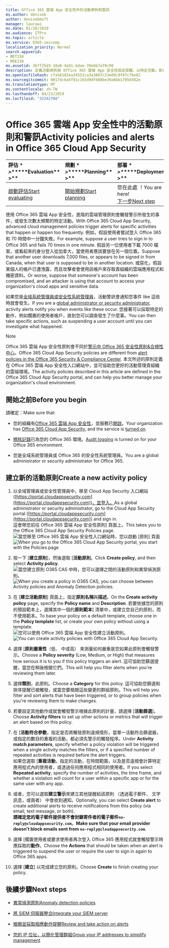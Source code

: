 ```yaml
---
title: Office 365 雲端 App 安全性中的活動原則和警訊
ms.author: deniseb
author: denisebmsft
manager: laurawi
ms.date: 01/28/2019
ms.audience: ITPro
ms.topic: article
ms.service: O365-seccomp
localization_priority: Normal
search.appverid:
- MET150
- MOE150
ms.assetid: 367f25d3-10a0-4a91-bdae-70ebb7a79c98
description: 定義活動原則與 Office 365 雲端 App 安全性設定提醒，以特定活動，即會發生，或發生次數太頻繁時觸發。 透過設定以觸發提醒的原則，您可以通知，並監視特定活動。
ms.openlocfilehash: cfa58182ea35551ca3a3807c23e09c9f87c7be82
ms.sourcegitcommit: 0017dc6a5f81c165d9dfd88be39a6bb17856582e
ms.translationtype: MT
ms.contentlocale: zh-TW
ms.lasthandoff: 04/23/2019
ms.locfileid: "32242708"
---
```

# <a name="activity-policies-and-alerts-in-office-365-cloud-app-security"></a><span data-ttu-id="4e55a-104">Office 365 雲端 App 安全性中的活動原則和警訊</span><span class="sxs-lookup"><span data-stu-id="4e55a-104">Activity policies and alerts in Office 365 Cloud App Security</span></span>

|<span data-ttu-id="4e55a-105">評估 \* *\>*\*</span><span class="sxs-lookup"><span data-stu-id="4e55a-105">\*\*\*\*Evaluation\*\* \>\*\*</span></span>|<span data-ttu-id="4e55a-106">規劃 \* *\>*\*</span><span class="sxs-lookup"><span data-stu-id="4e55a-106">\*\*\*\*Planning\*\* \>\*\*</span></span>|<span data-ttu-id="4e55a-107">部署 \* *\>*\*</span><span class="sxs-lookup"><span data-stu-id="4e55a-107">\*\*\*\*Deployment\*\* \>\*\*</span></span>|<span data-ttu-id="4e55a-108">使用率 \* \* \*</span><span class="sxs-lookup"><span data-stu-id="4e55a-108">\*\*\*\*Utilization\*\*\*\*</span></span>|
|:-----|:-----|:-----|:-----|
|[<span data-ttu-id="4e55a-109">啟動評估</span><span class="sxs-lookup"><span data-stu-id="4e55a-109">Start evaluating</span></span>](office-365-cas-overview.md) <br/> |[<span data-ttu-id="4e55a-110">開始規劃</span><span class="sxs-lookup"><span data-stu-id="4e55a-110">Start planning</span></span>](get-ready-for-office-365-cas.md) <br/> |<span data-ttu-id="4e55a-111">您在此處 ！</span><span class="sxs-lookup"><span data-stu-id="4e55a-111">You are here!</span></span>  <br/> [<span data-ttu-id="4e55a-112">下一步</span><span class="sxs-lookup"><span data-stu-id="4e55a-112">Next step</span></span>](anomaly-detection-policies-in-ocas.md) <br/> |[<span data-ttu-id="4e55a-113">開始使用</span><span class="sxs-lookup"><span data-stu-id="4e55a-113">Start utilizing</span></span>](utilization-activities-for-ocas.md) <br/> |
   
<span data-ttu-id="4e55a-114">使用 Office 365 雲端 App 安全性，進階的雲端管理原則會觸發警示所發生的事件，或發生次數太頻繁的特定活動。</span><span class="sxs-lookup"><span data-stu-id="4e55a-114">With Office 365 Cloud App Security, advanced cloud management policies trigger alerts for specific activities that happen or happen too frequently.</span></span> <span data-ttu-id="4e55a-115">例如，假設使用者嘗試登入 Office 365 和 70 時間中一分鐘失敗。</span><span class="sxs-lookup"><span data-stu-id="4e55a-115">For example, suppose a user tries to sign in to Office 365 and fails 70 times in one minute.</span></span> <span data-ttu-id="4e55a-116">假設另一位使用者下載 7000 檔案，或看起來的身分登入從加拿大，當使用者應該要放在另一個位置。</span><span class="sxs-lookup"><span data-stu-id="4e55a-116">Suppose that another user downloads 7,000 files, or appears to be signed in from Canada, when that user is supposed to be in another location.</span></span> <span data-ttu-id="4e55a-117">或惡化，假設某個人的帳戶已遭洩露，而且攻擊者會使用該帳戶來存取貴組織的雲端應用程式和機密資料。</span><span class="sxs-lookup"><span data-stu-id="4e55a-117">Or worse, suppose that someone's account has been compromised, and an attacker is using that account to access your organization's cloud apps and sensitive data.</span></span>
  
<span data-ttu-id="4e55a-118">如果您是[全域系統管理員或安全性系統管理員](permissions-in-the-security-and-compliance-center.md)，活動警訊會通知您事件 like 這些時就會發生。</span><span class="sxs-lookup"><span data-stu-id="4e55a-118">If you are a [global administrator or security administrator](permissions-in-the-security-and-compliance-center.md), activity alerts notify you when events like these occur.</span></span> <span data-ttu-id="4e55a-119">您接著可以採取特定的動作，例如擱置的使用者帳戶，直到您可以調查發生了什麼事。</span><span class="sxs-lookup"><span data-stu-id="4e55a-119">You can then take specific actions, such as suspending a user account until you can investigate what happened.</span></span>
  
> [!NOTE]
> <span data-ttu-id="4e55a-120">Office 365 雲端 App 安全性原則會不同於[警示中 Office 365 安全性原則&amp;合規性中心](alert-policies.md)。</span><span class="sxs-lookup"><span data-stu-id="4e55a-120">Office 365 Cloud App Security policies are different from [alert policies in the Office 365 Security &amp; Compliance Center](alert-policies.md).</span></span> <span data-ttu-id="4e55a-121">本文所述的原則定義在 Office 365 雲端 App 安全性入口網站中，並可協助您更好的活動管理貴組織的雲端環境。</span><span class="sxs-lookup"><span data-stu-id="4e55a-121">The activity policies described in this article are defined in the Office 365 Cloud App Security portal, and can help you better manage your organization's cloud environment.</span></span> 
  
## <a name="before-you-begin"></a><span data-ttu-id="4e55a-122">開始之前</span><span class="sxs-lookup"><span data-stu-id="4e55a-122">Before you begin</span></span>

<span data-ttu-id="4e55a-123">請確定：</span><span class="sxs-lookup"><span data-stu-id="4e55a-123">Make sure that:</span></span>
  
- <span data-ttu-id="4e55a-124">您的組織有[Office 365 雲端 App 安全性](office-365-cas-overview.md)，並服務已[開啟](turn-on-office-365-cas.md)。</span><span class="sxs-lookup"><span data-stu-id="4e55a-124">Your organization has [Office 365 Cloud App Security](office-365-cas-overview.md), and the service is [turned on](turn-on-office-365-cas.md).</span></span>
    
- <span data-ttu-id="4e55a-125">[稽核記錄](turn-audit-log-search-on-or-off.md)已為您的 Office 365 環境。</span><span class="sxs-lookup"><span data-stu-id="4e55a-125">[Audit logging](turn-audit-log-search-on-or-off.md) is turned on for your Office 365 environment.</span></span> 
    
- <span data-ttu-id="4e55a-126">您是全域系統管理員或 Office 365 的安全性系統管理員。</span><span class="sxs-lookup"><span data-stu-id="4e55a-126">You are a global administrator or security administrator for Office 365.</span></span>
    
## <a name="create-a-new-activity-policy"></a><span data-ttu-id="4e55a-127">建立新的活動原則</span><span class="sxs-lookup"><span data-stu-id="4e55a-127">Create a new activity policy</span></span>

1. <span data-ttu-id="4e55a-128">以全域管理員或安全性管理員中，移至 Cloud App Security 入口網站 ([https://portal.cloudappsecurity.com](https://portal.cloudappsecurity.com))，並登入。</span><span class="sxs-lookup"><span data-stu-id="4e55a-128">As a global administrator or security administrator, go to the Cloud App Security portal ([https://portal.cloudappsecurity.com](https://portal.cloudappsecurity.com)) and sign in.</span></span> <br><span data-ttu-id="4e55a-129">這會帶您前往 Office 365 雲端 App 安全性原則] 頁面上。</span><span class="sxs-lookup"><span data-stu-id="4e55a-129">This takes you to the Office 365 Cloud App Security Policies page.</span></span><br><span data-ttu-id="4e55a-130">![當您移至 Office 365 雲端 App 安全性入口網站時，您以啟動 [原則] 頁面](media/5cb8833c-4e08-438c-bab3-91b5106f6f3f.png)</span><span class="sxs-lookup"><span data-stu-id="4e55a-130">![When you go to the Office 365 Cloud App Security portal, you start with the Policies page](media/5cb8833c-4e08-438c-bab3-91b5106f6f3f.png)</span></span>
  
2. <span data-ttu-id="4e55a-131">按一下 [**建立原則**]，然後選取 [**活動原則**。</span><span class="sxs-lookup"><span data-stu-id="4e55a-131">Click **Create policy**, and then select **Activity policy**.</span></span><br><span data-ttu-id="4e55a-132">![當您建立原則 O365 CAS 中時，您可以選擇之間的活動原則和異常偵測原則。](media/79f34535-ddf9-4a5b-a0a3-8766bf9c174c.png)</span><span class="sxs-lookup"><span data-stu-id="4e55a-132">![When you create a policy in O365 CAS, you can choose between Activity policies and Anomaly Detection policies.](media/79f34535-ddf9-4a5b-a0a3-8766bf9c174c.png)</span></span>
  
3. <span data-ttu-id="4e55a-133">在 [**建立活動原則**] 頁面上，指定**原則名稱**與**描述**。</span><span class="sxs-lookup"><span data-stu-id="4e55a-133">On the **Create activity policy** page, specify the **Policy name** and **Description**.</span></span> <span data-ttu-id="4e55a-134">若要依據您的原則的預設範本上，選擇其中一個的**原則範本**] 清單中，或建立您自己的原則，而不使用範本。</span><span class="sxs-lookup"><span data-stu-id="4e55a-134">To base your policy on a default template, choose one in the **Policy template** list, or create your own policy without using a template.</span></span><br><span data-ttu-id="4e55a-135">![您可以使用 Office 365 雲端 App 安全性建立活動原則。](media/4083a76f-7074-4d6a-8200-6d76d49259d7.png)</span><span class="sxs-lookup"><span data-stu-id="4e55a-135">![You can create activity policies with Office 365 Cloud App Security.](media/4083a76f-7074-4d6a-8200-6d76d49259d7.png)</span></span>
  
4. <span data-ttu-id="4e55a-136">選擇 [**原則嚴重性**（低、 中或高） 來測量如何嚴重是您如果此原則會觸發警示。</span><span class="sxs-lookup"><span data-stu-id="4e55a-136">Choose a **Policy severity** (Low, Medium, or High) that measures how serious it is to you if this policy triggers an alert.</span></span> <span data-ttu-id="4e55a-137">這可協助您篩選提醒，當您在稍後檢閱它們。</span><span class="sxs-lookup"><span data-stu-id="4e55a-137">This will help you filter alerts when you're reviewing them later.</span></span> 
    
5. <span data-ttu-id="4e55a-138">選擇**類別**，此原則。</span><span class="sxs-lookup"><span data-stu-id="4e55a-138">Choose a **Category** for this policy.</span></span> <span data-ttu-id="4e55a-139">這可協助您篩選和排序提醒已被觸發，或當您要檢閱這些變更的群組原則。</span><span class="sxs-lookup"><span data-stu-id="4e55a-139">This will help you filter and sort alerts that have been triggered, or to group policies when you're reviewing them to make changes.</span></span> 
    
6. <span data-ttu-id="4e55a-140">若要設定其他動作或就會觸發警示根據此原則的計量，請選擇 [**活動篩選**]。</span><span class="sxs-lookup"><span data-stu-id="4e55a-140">Choose **Activity filters** to set up other actions or metrics that will trigger an alert based on this policy.</span></span> 
    
7. <span data-ttu-id="4e55a-141">在 [**活動符合參數**，指定是否將觸發原則違規情形，當單一活動符合篩選器，或指定的數目的重複的活動，都必須先警示的觸發程序。</span><span class="sxs-lookup"><span data-stu-id="4e55a-141">Under **Activity match parameters**, specify whether a policy violation will be triggered when a single activity matches the filters, or if a specified number of repeated activities is required before the alert triggers.</span></span><br><span data-ttu-id="4e55a-142">如果您選取 [**重複活動**，指定的活動，在時間範圍，以及是否違規會計算特定應用程式內的使用者，或透過任何應用程式相同的使用者。</span><span class="sxs-lookup"><span data-stu-id="4e55a-142">If you select **Repeated activity**, specify the number of activities, the time frame, and whether a violation will count for a user within a specific app or for the same user with any app.</span></span>
    
8. <span data-ttu-id="4e55a-143">或者，您可以選取**建立警示**來建立其他提醒給該原則 （透過電子郵件、 文字訊息，或兩者） 中會收到通知。</span><span class="sxs-lookup"><span data-stu-id="4e55a-143">Optionally, you can select **Create alert** to create additional alerts to receive notifications from this policy (via email, text message, or both).</span></span><br><span data-ttu-id="4e55a-144">**請確定您的電子郵件提供者不會封鎖寄件者的電子郵件`no-reply@cloudappsecurity.com`**。</span><span class="sxs-lookup"><span data-stu-id="4e55a-144">**Make sure that your email provider doesn't block emails sent from `no-reply@cloudappsecurity.com`**.</span></span> 
  
9. <span data-ttu-id="4e55a-145">選擇 [擱置使用者或要求使用者再次登入 Office 365 應用程式就會觸發警示時應採取的**動作**。</span><span class="sxs-lookup"><span data-stu-id="4e55a-145">Choose the **Actions** that should be taken when an alert is triggered to suspend the user or require the user to sign in again to Office 365 apps.</span></span> 
    
10. <span data-ttu-id="4e55a-146">選擇 [**建立**] 以完成建立您的原則。</span><span class="sxs-lookup"><span data-stu-id="4e55a-146">Choose **Create** to finish creating your policy.</span></span> 
    
## <a name="next-steps"></a><span data-ttu-id="4e55a-147">後續步驟</span><span class="sxs-lookup"><span data-stu-id="4e55a-147">Next steps</span></span>

- [<span data-ttu-id="4e55a-148">異常偵測原則</span><span class="sxs-lookup"><span data-stu-id="4e55a-148">Anomaly detection policies</span></span>](anomaly-detection-policies-in-ocas.md)
    
- [<span data-ttu-id="4e55a-149">將 SIEM 伺服器整合</span><span class="sxs-lookup"><span data-stu-id="4e55a-149">Integrate your SIEM server</span></span>](integrate-your-siem-server-with-office-365-cas.md)
    
- [<span data-ttu-id="4e55a-150">檢閱並採取相應動作提醒</span><span class="sxs-lookup"><span data-stu-id="4e55a-150">Review and take action on alerts</span></span>](review-office-365-cas-alerts.md)
    
- [<span data-ttu-id="4e55a-151">您的 IP 位址，以簡化管理群組</span><span class="sxs-lookup"><span data-stu-id="4e55a-151">Group your IP addresses to simplify management</span></span>](group-your-ip-addresses-in-ocas.md)
    

